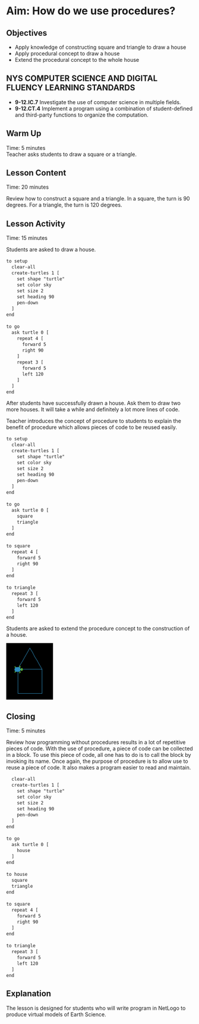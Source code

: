 # Aim: How do we use procedures?
## Objectives
 * Apply knowledge of constructing square and triangle to draw a house
 * Apply procedural concept to draw a house
 * Extend the procedural concept to the whole house

## NYS COMPUTER SCIENCE AND DIGITAL FLUENCY LEARNING STANDARDS
 * **9-12.IC.7** Investigate the use of computer science in multiple fields.
 * **9-12.CT.4** Implement a program using a combination of student-defined and third-party functions to  organize the computation.

## Warm Up
Time: 5 minutes  
Teacher asks students to draw a square or a triangle.

## Lesson Content
Time: 20 minutes  

Review how to construct a square and a triangle.
In a square, the turn is 90 degrees. For a triangle, the turn is 120 degrees.


## Lesson Activity  
Time: 15 minutes  

Students are asked to draw a house.

```
to setup
  clear-all
  create-turtles 1 [
    set shape "turtle"
    set color sky
    set size 2
    set heading 90
    pen-down
  ]
end

to go
  ask turtle 0 [
    repeat 4 [
      forward 5
      right 90
    ]
    repeat 3 [
      forward 5
      left 120
    ]
  ]
end
```

After students have successfully drawn a house. Ask them to draw two more
houses. It will take a while and definitely a lot more lines of code.

Teacher introduces the concept of procedure to students to
explain the benefit of procedure which allows pieces of code to be reused
easily.

```
to setup
  clear-all
  create-turtles 1 [
    set shape "turtle"
    set color sky
    set size 2
    set heading 90
    pen-down
  ]
end

to go
  ask turtle 0 [
    square
    triangle
  ]
end

to square
  repeat 4 [
    forward 5
    right 90
  ]
end

to triangle
  repeat 3 [
    forward 5
    left 120
  ]
end
```

Students are asked to extend the procedure concept to the construction of
a house.

![pic of house](Les2.png)

## Closing  
Time: 5 minutes  

Review how programming without procedures results in a lot of repetitive pieces of code.
With the use of procedure, a piece of code can be collected in a block. To use
this piece of code, all one has to do is to call the block by invoking its name.
Once again, the purpose of procedure is to allow use to reuse a piece of code.
It also makes a program easier to read and maintain.

```to setup
  clear-all
  create-turtles 1 [
    set shape "turtle"
    set color sky
    set size 2
    set heading 90
    pen-down
  ]
end

to go
  ask turtle 0 [
    house
  ]
end

to house
  square
  triangle
end

to square
  repeat 4 [
    forward 5
    right 90
  ]
end

to triangle
  repeat 3 [
    forward 5
    left 120
  ]
end
```

## Explanation
The lesson is designed for students who will write program in NetLogo to produce
virtual models of Earth Science.

